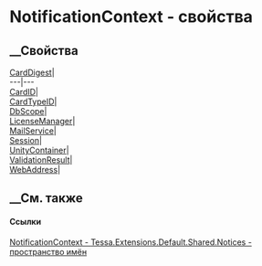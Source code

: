 # NotificationContext - свойства
##  __Свойства
[CardDigest](P_Tessa_Extensions_Default_Shared_Notices_NotificationContext_CardDigest.htm)|  
---|---  
[CardID](P_Tessa_Extensions_Default_Shared_Notices_NotificationContext_CardID.htm)|  
[CardTypeID](P_Tessa_Extensions_Default_Shared_Notices_NotificationContext_CardTypeID.htm)|  
[DbScope](P_Tessa_Extensions_Default_Shared_Notices_NotificationContext_DbScope.htm)|  
[LicenseManager](P_Tessa_Extensions_Default_Shared_Notices_NotificationContext_LicenseManager.htm)|  
[MailService](P_Tessa_Extensions_Default_Shared_Notices_NotificationContext_MailService.htm)|  
[Session](P_Tessa_Extensions_Default_Shared_Notices_NotificationContext_Session.htm)|  
[UnityContainer](P_Tessa_Extensions_Default_Shared_Notices_NotificationContext_UnityContainer.htm)|  
[ValidationResult](P_Tessa_Extensions_Default_Shared_Notices_NotificationContext_ValidationResult.htm)|  
[WebAddress](P_Tessa_Extensions_Default_Shared_Notices_NotificationContext_WebAddress.htm)|  
## __См. также
#### Ссылки
[NotificationContext -
](T_Tessa_Extensions_Default_Shared_Notices_NotificationContext.htm)
[Tessa.Extensions.Default.Shared.Notices - пространство
имён](N_Tessa_Extensions_Default_Shared_Notices.htm)
